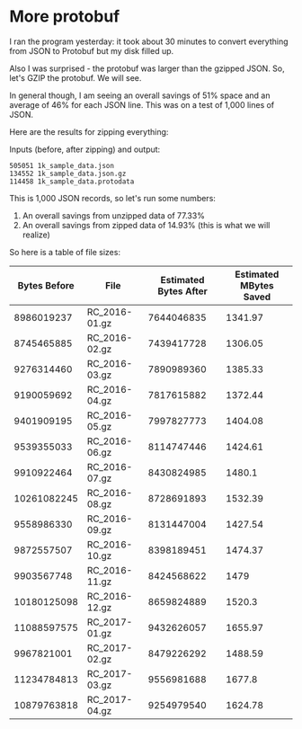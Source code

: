 # More protobuf

I ran the program yesterday: it took about 30 minutes to convert everything from JSON to Protobuf but my disk filled up.

Also I was surprised - the protobuf was larger than the gzipped JSON.  So, let's GZIP the protobuf.  We will see.

In general though, I am seeing an overall savings of 51% space and an average of 46% for each JSON line.  This was on a test of 1,000 lines of JSON.

Here are the results for zipping everything:

Inputs (before, after zipping) and output:
```
505051 1k_sample_data.json
134552 1k_sample_data.json.gz
114458 1k_sample_data.protodata
```

This is 1,000 JSON records, so let's run some numbers:
1. An overall savings from unzipped data of 77.33%
2. An overall savings from zipped data of 14.93% (this is what we will realize)

So here is a table of file sizes:

| Bytes Before | File | Estimated Bytes After | Estimated MBytes Saved |
| --- | --- | --- | --- |
| 8986019237 | RC_2016-01.gz | 7644046835 | 1341.97 |
| 8745465885 | RC_2016-02.gz | 7439417728 | 1306.05 |
| 9276314460 | RC_2016-03.gz | 7890989360 | 1385.33 |
| 9190059692 | RC_2016-04.gz | 7817615882 | 1372.44 |
| 9401909195 | RC_2016-05.gz | 7997827773 | 1404.08 |
| 9539355033 | RC_2016-06.gz | 8114747446 | 1424.61 |
| 9910922464 | RC_2016-07.gz | 8430824985 | 1480.1 |
| 10261082245 | RC_2016-08.gz | 8728691893 | 1532.39 |
| 9558986330 | RC_2016-09.gz | 8131447004 | 1427.54 |
| 9872557507 | RC_2016-10.gz | 8398189451 | 1474.37 |
| 9903567748 | RC_2016-11.gz | 8424568622 | 1479 |
| 10180125098 | RC_2016-12.gz | 8659824889 | 1520.3 |
| 11088597575 | RC_2017-01.gz | 9432626057 | 1655.97 |
| 9967821001 | RC_2017-02.gz | 8479226292 | 1488.59 |
| 11234784813 | RC_2017-03.gz | 9556981688 | 1677.8 |
| 10879763818 | RC_2017-04.gz | 9254979540 | 1624.78 |


